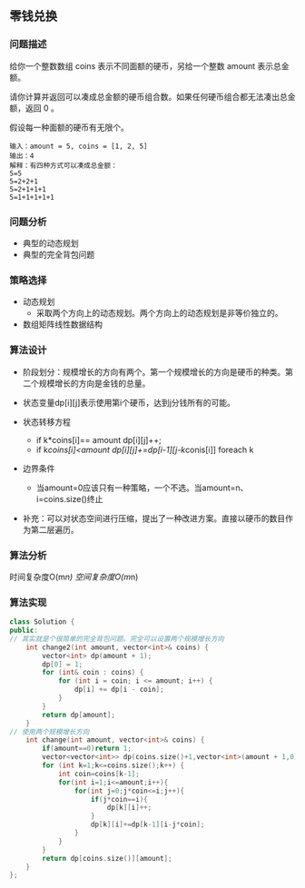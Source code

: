 ## 零钱兑换

### 问题描述

给你一个整数数组 coins 表示不同面额的硬币，另给一个整数 amount 表示总金额。

请你计算并返回可以凑成总金额的硬币组合数。如果任何硬币组合都无法凑出总金额，返回 0 。

假设每一种面额的硬币有无限个。 

```
输入：amount = 5, coins = [1, 2, 5]
输出：4
解释：有四种方式可以凑成总金额：
5=5
5=2+2+1
5=2+1+1+1
5=1+1+1+1+1
```

### 问题分析

* 典型的动态规划
* 典型的完全背包问题

### 策略选择
* 动态规划
  * 采取两个方向上的动态规划。两个方向上的动态规划是非等价独立的。
* 数组矩阵线性数据结构


### 算法设计

* 阶段划分：规模增长的方向有两个。第一个规模增长的方向是硬币的种类。第二个规模增长的方向是金钱的总量。
* 状态变量dp[i][j]表示使用第i个硬币，达到j分钱所有的可能。
* 状态转移方程
  * if k*coins[i]== amount dp[i][j]++;
  * if k*coins[i]<amount dp[i][j]+=dp[i-1][j-k*conis[i]] foreach k
* 边界条件
  * 当amount=0应该只有一种策略，一个不选。当amount=n、i=coins.size()终止

* 补充：可以对状态空间进行压缩，提出了一种改进方案。直接以硬币的数目作为第二层遍历。
### 算法分析

时间复杂度O(m*n)
空间复杂度O(m*n)

### 算法实现


```C++
class Solution {
public:
// 其实就是个很简单的完全背包问题。完全可以设置两个规模增长方向
    int change2(int amount, vector<int>& coins) {
        vector<int> dp(amount + 1);
        dp[0] = 1;
        for (int& coin : coins) {
            for (int i = coin; i <= amount; i++) {
                dp[i] += dp[i - coin];
            }
        }
        return dp[amount];
    }
// 使用两个规模增长方向
    int change(int amount, vector<int>& coins) {
        if(amount==0)return 1;
        vector<vector<int>> dp(coins.size()+1,vector<int>(amount + 1,0));
        for (int k=1;k<=coins.size();k++) {
            int coin=coins[k-1];
            for(int i=1;i<=amount;i++){
                for(int j=0;j*coin<=i;j++){
                    if(j*coin==i){
                        dp[k][i]++;
                    }
                    dp[k][i]+=dp[k-1][i-j*coin];
                }
            }
        }
        return dp[coins.size()][amount];
    }
};
```
